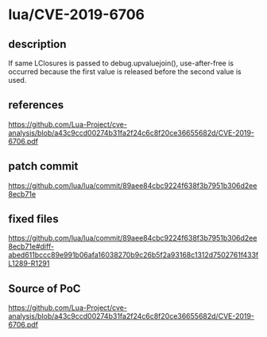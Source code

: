 # lua/CVE-2019-6706

## description

If same LClosures is passed to debug.upvaluejoin(), use-after-free is occurred because the first value is released before the second value is used.  

## references

https://github.com/Lua-Project/cve-analysis/blob/a43c9ccd00274b31fa2f24c6c8f20ce36655682d/CVE-2019-6706.pdf

## patch commit

https://github.com/lua/lua/commit/89aee84cbc9224f638f3b7951b306d2ee8ecb71e

## fixed files

https://github.com/lua/lua/commit/89aee84cbc9224f638f3b7951b306d2ee8ecb71e#diff-abed611bccc89e991b06afa16038270b9c26b5f2a93168c1312d7502761f433fL1289-R1291

## Source of PoC

https://github.com/Lua-Project/cve-analysis/blob/a43c9ccd00274b31fa2f24c6c8f20ce36655682d/CVE-2019-6706.pdf
